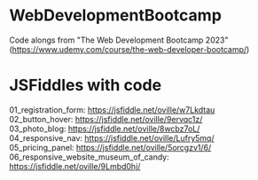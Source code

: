 # WebDevelopmentBootcamp
Code alongs from "The Web Development Bootcamp 2023" (https://www.udemy.com/course/the-web-developer-bootcamp/)

# JSFiddles with code
01_registration_form: https://jsfiddle.net/oville/w7Lkdtau  
02_button_hover: https://jsfiddle.net/oville/9ervqc1z/  
03_photo_blog: https://jsfiddle.net/oville/8wcbz7oL/  
04_responsive_nav: https://jsfiddle.net/oville/Lufry5mq/  
05_pricing_panel: https://jsfiddle.net/oville/5orcgzv1/6/
06_responsive_website_museum_of_candy: https://jsfiddle.net/oville/9Lmbd0hj/
